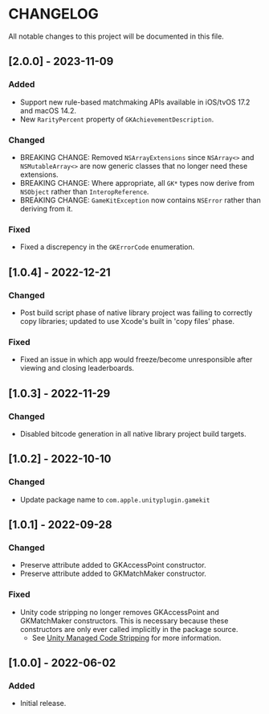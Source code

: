 # CHANGELOG
All notable changes to this project will be documented in this file.

## [2.0.0] - 2023-11-09
### Added
- Support new rule-based matchmaking APIs available in iOS/tvOS 17.2 and macOS 14.2.
- New `RarityPercent` property of `GKAchievementDescription`.
### Changed
- BREAKING CHANGE: Removed `NSArrayExtensions` since `NSArray<>` and `NSMutableArray<>` are now generic classes that no longer need these extensions.
- BREAKING CHANGE: Where appropriate, all `GK*` types now derive from `NSObject` rather than `InteropReference`.
- BREAKING CHANGE: `GameKitException` now contains `NSError` rather than deriving from it.
### Fixed
- Fixed a discrepency in the `GKErrorCode` enumeration.

## [1.0.4] - 2022-12-21
### Changed
- Post build script phase of native library project was failing to correctly copy libraries; updated to use Xcode's built in 'copy files' phase.
### Fixed
- Fixed an issue in which app would freeze/become unresponsible after viewing and closing leaderboards.

## [1.0.3] - 2022-11-29
### Changed
- Disabled bitcode generation in all native library project build targets.

## [1.0.2] - 2022-10-10
### Changed
- Update package name to `com.apple.unityplugin.gamekit`

## [1.0.1] - 2022-09-28
### Changed
- Preserve attribute added to GKAccessPoint constructor.
- Preserve attribute added to GKMatchMaker constructor.
### Fixed
- Unity code stripping no longer removes GKAccessPoint and GKMatchMaker constructors. This is necessary because these constructors are only ever called implicitly in the package source.
  - See [Unity Managed Code Stripping](https://docs.unity3d.com/Manual/ManagedCodeStripping.html) for more information.

## [1.0.0] - 2022-06-02
### Added
- Initial release.
